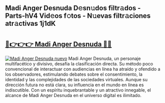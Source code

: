## Madi Anger Desnuda D𝚎sn𝚞dos filtr𝚊dos - Parts-hV4 Vid𝚎os f𝚘tos - N𝚞evas filtr𝚊ciones atr𝚊ctivas 1j1dK

# <h2><a href="http://mb1ubi.tromn.icu/?c=Madi+Anger+Desnuda">🔗👉👉👉 Madi Anger Desnuda 🔗🔗</a></h2>

[![Madi Anger Desnuda nuevo](https://i.imgur.com/pEAQMta.gif)](http://mb1ubi.tromn.icu/?c=Madi+Anger+Desnuda)
Madi Anger Desnuda, un personaje multifacético y divisivo, desafía la clasificación directa. Su método poco convencional de interactuar con audiencias en línea ha atraído y ofendido a los observadores, estimulando debates sobre el consentimiento, la identidad y las complejidades de las sociedades virtuales. Aunque su dirección futura no está clara, su influencia en el mundo en línea es indiscutible. Con un espíritu inquebrantable y un atractivo innegable, el alcance de Madi Anger Desnuda en el universo digital es ilimitado.
